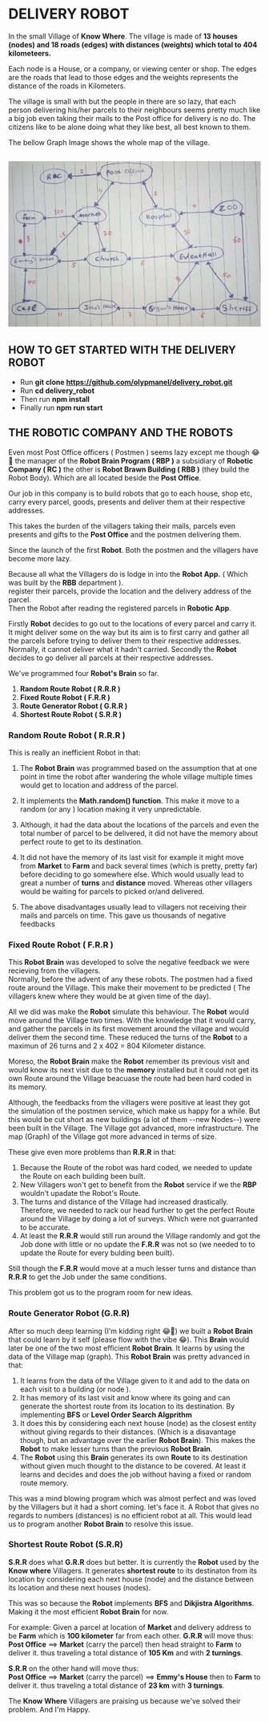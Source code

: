 # DELIVERY ROBOT 
In the small Village of __Know Where__. The village is made of __13 houses (nodes) and 18 roads (edges) with distances (weights) which total to 404 kilometeers.__

Each node is a House, or a company, or viewing center or shop. The edges are the roads that lead to those edges and the weights represents the distance of the roads in Kilometers. 

The village is small with but the people in there are so lazy, that each person delivering his/her parcels to their neighbours seems pretty much like a big job even taking their mails to the Post office for delivery is no do. The citizens like to be alone doing what they like best, all best known to them. 

<figcaption>The bellow Graph Image shows the whole map of the village. </figcaption>

![the graph of know where village](./village_graph.jpg)
---
## HOW TO GET STARTED WITH THE DELIVERY ROBOT
- Run __git clone https://github.com/olypmanel/delivery_robot.git__
- Run __cd delivery_robot__
- Then run __npm install__
- Finally run __npm run start__

## THE ROBOTIC COMPANY AND THE ROBOTS
 Even most Post Office officers ( Postmen ) seems lazy except me though 😂🤣 the manager of the __Robot Brain Program ( RBP )__ a subsidiary of __Robotic Company ( RC )__ the other is __Robot Brawn Building ( RBB )__ (they build the Robot Body). Which are all located beside the __Post Office__.
 
Our job in this company is to build robots that go to each house, shop etc, carry every parcel, goods, presents and deliver them at their respective addresses. 

This takes the burden of the villagers taking their mails, parcels even presents and gifts to the __Post Office__ and the postmen delivering them.

Since the launch of the first __Robot__. Both the postmen and the villagers have become more lazy. 
 
Because all what the Villagers do is lodge in into the __Robot App.__  ( Which was built by the __RBB__ department ).  
register their parcels, provide the location and the delivery address of the parcel.  
Then the Robot after reading the registered parcels in __Robotic App__. 

Firstly  __Robot__ decides to go out to the locations of every parcel and carry it. It might deliver some on the way but its aim is to first carry and gather all the parcels before trying to deliver them to their respective addresses. Normally, it cannot deliver what it hadn't carried.
Secondly the __Robot__ decides to go deliver all parcels at their respective addresses.

 We've programmed four __Robot's Brain__ so far.

1. __Random Route Robot ( R.R.R )__  
2. __Fixed Route Robot ( F.R.R )__  
3. __Route Generator Robot ( G.R.R )__  
4. __Shortest Route Robot ( S.R.R )__

### Random Route Robot ( R.R.R )
This is really an inefficient Robot in that:
1. The __Robot Brain__ was programmed based on the assumption that at one point in time the robot after wandering the whole village multiple times would get to location and address of the parcel.
 
2. It implements the __Math.random() function__. This make it move to a random (or any ) location making it very unpredictable.

3. Although, it had the data about the locations of the parcels and even the total number of parcel to be delivered, it did not have the memory about perfect route to get to its destination. 

4. It did not have the memory of its last visit for example it might move from __Market__ to __Farm__ and back several times (which is pretty, pretty far) before deciding to go somewhere else. Which would usually lead to great a number of __turns__ and __distance__ moved. 
Whereas other villagers would be waiting for parcels to picked or/and delivered. 

5. The above disadvantages usually lead to villagers not receiving their mails and parcels on time. This gave us thousands of negative feedbacks

### Fixed Route Robot ( F.R.R )
This __Robot Brain__ was developed to solve the negative feedback we were recieving from the villagers.  
Normally, before the advent of any these robots. The postmen had a fixed route around the Village. This make their movement to be predicted ( The villagers knew where they would be at given time of the day).

All we did was make the __Robot__ simulate this behaviour. The __Robot__ would move around the Village two times. With the knowledge that it would carry, and gather the parcels in its first movement around the village and would deliver them the second time. These reduced the turns of the __Robot__ to a maximun of 26 turns and 2 x 402 = 804 Kilometer distance.

Moreso, the __Robot Brain__ make the __Robot__ remember its previous visit and would know its next visit due to the __memory__ installed but it could not get its own Route around the Village beacuase the route had been hard coded in its memory.

Although, the feedbacks from the villagers were positive at least they got the simulation of the postmen service, which make us happy for a while. But this would be cut short as new buildings (a lot of them --new Nodes--) were been built in the Village. The Village got advanced, more infrastructure. The map (Graph) of the Village got more advanced in terms of size.

These give even more problems than __R.R.R__ in that:
1. Because the Route of the robot was hard coded, we needed to update the Route on each building been built.  
2. New Villagers won't get to benefit from the __Robot__ service if we the __RBP__ wouldn't upadate the Robot's Route.
3. The turns and distance of the Village had increased drastically. Therefore, we needed to rack our head further to get the perfect Route around the Village by doing a lot of surveys. Which were not guarranted to be accurate.
4. At least the __R.R.R__ would still run around the Village randomly and got the Job done with little or no update the __F.R.R__ was not so (we needed to to update the Route for every bulding been built).  

Still though the __F.R.R__ would move at a much lesser turns and distance than __R.R.R__ to get the Job under the same conditions.

This problem got us to the program room for new ideas.

### Route Generator Robot (G.R.R)
After so much deep learning (I'm kidding right 😂🤣) we built a __Robot Brain__ that could learn by it self (please flow with the vibe 😂). 
This __Brain__ would later be one of the two most efficient __Robot Brain__. It learns by using the data of the Village map (graph).
This __Robot Brain__ was pretty advanced in that:
1. It learns from the data of the Village given to it and add to the data on each visit to a building (or node ). 
2. It has memory of its last visit and know where its going and can generate the shortest route from its location to its destination. By implementing __BFS__ or __Level Order Search Algprithm__
3. It does this by considering  each next house (node) as the closest entity without giving regards to their distances. (Which is a disavantage though, but an advantage over the earlier __Robot Brain__). This makes the __Robot__ to make lesser turns than the previous __Robot Brain__.
4. The __Robot__ using this __Brain__ generates its own __Route__ to its destination without given much thought to the distance to be covered. At least it learns and decides and does the job without having a fixed or random route memory.

This was a mind blowing program which was almost perfect and was loved by the Villagers but it had a short coming. let's face it. A Robot that gives no regards to numbers (distances) is no efficient robot at all. 
This would lead us to program another __Robot Brain__ to resolve this issue.

### Shortest Route Robot (S.R.R)
__S.R.R__ does what __G.R.R__ does but better. It is currently the __Robot__ used by the __Know where__ Villagers.
It generates __shortest route__ to its destinaton from its location by considering each next house (node) and the distance between its location and these next houses (nodes). 

This was so because the __Robot__ implements __BFS__ and __Dikjistra Algorithms__. Making it the most efficient __Robot Brain__ for now.

For example: Given a parcel at location of __Market__ and delivery address to be __Farm__ which is __100 kilometer__ far from each other.
__G.R.R__ will move thus:  
    __Post Office__ ==> __Market__ (carry the parcel) then head straight to __Farm__ to deliver it. thus traveling a total distance of __105 Km__ and with __2 turnings__.

__S.R.R__ on the other hand will move thus:  
    __Post Office__  ==> __Market__ (carry the parcel) ==> __Emmy's House__ then to __Farm__ to deliver it. thus traveling a total distance of __23 km__ with __3 turnings__. 

The __Know Where__ Villagers are praising us because we've solved their problem. And I'm Happy.
